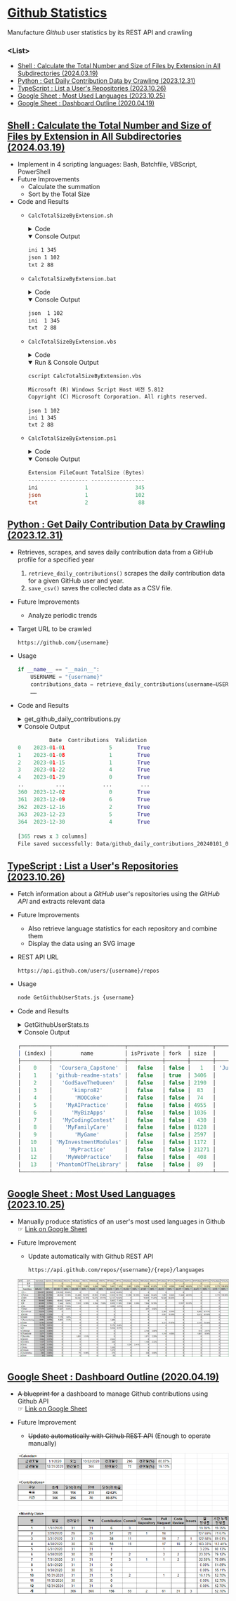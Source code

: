 # [Github Statistics](/README.md#※-github-statistics)

Manufacture *Github* user statistics by its REST API and crawling


### \<List>

- [Shell : Calculate the Total Number and Size of Files by Extension in All Subdirectories (2024.03.19)](#shell--calculate-the-total-number-and-size-of-files-by-extension-in-all-subdirectories-20240319)
- [Python : Get Daily Contribution Data by Crawling (2023.12.31)](#python--get-daily-contribution-data-by-crawling-20231231)
- [TypeScript : List a User's Repositories (2023.10.26)](#typescript--list-a-users-repositories-20231026)
- [Google Sheet : Most Used Languages (2023.10.25)](#google-sheet--most-used-languages-20231025)
- [Google Sheet : Dashboard Outline (2020.04.19)](#google-sheet--dashboard-outline-20200419)



## [Shell : Calculate the Total Number and Size of Files by Extension in All Subdirectories (2024.03.19)](#list)

- Implement in 4 scripting languages: Bash, Batchfile, VBScript, PowerShell
- Future Improvements
  - Calculate the summation
  - Sort by the Total Size
- Code and Results
  - `CalcTotalSizeByExtension.sh`
    <details>
      <summary>Code</summary>

    ```sh
    find */ -type f | awk -F'.' '{print $NF}' | sort | uniq -c | while read count ext; do 
      size=$(find */ -type f -name "*.$ext" -exec du -b {} + | awk '{total+=$1} END {print total}')
      echo "$ext $count $size"
    done
    ```
    </details>
    <details open="">
      <summary>Console Output</summary>

      ```sh
      ini 1 345
      json 1 102
      txt 2 88
      ```
    </details>
  - `CalcTotalSizeByExtension.bat`
    <details>
      <summary>Code</summary>

    ```bat
    @echo off
    setlocal enabledelayedexpansion

    :: Set the directory to search
    set "search_dir=%~dp0"

    :: Temporary file
    set "temp_file=%TEMP%\temp.txt"

    :: Get list of files and their sizes in subdirectories only
    for /r "%search_dir%" %%F in (*) do (
        if not "%%~dpF"=="%search_dir%" (
            echo %%~zF %%~xF >> "%temp_file%"
        )
    )

    :: Initialize the last extension variable
    set "lastext="

    :: Process each file extension
    for /f "tokens=1,* delims= " %%A in ('type "%temp_file%" ^| sort /+41') do (
        set "size=%%A"
        set "ext=%%B"
        set "count=1"
        if not "!lastext!"=="!ext!" (
            if not "!lastext!"=="" (
                :: Remove the leading dot from the extension
                set "lastext=!lastext:~1!"
                echo !lastext! !count! !totalsize!
            )
            set "totalsize=0"
            set "count=0"
            set "lastext=!ext!"
        )
        set /a totalsize+=size
        set /a count+=1
    )

    :: Write the last extension
    if not "!lastext!"=="" (
        :: Remove the leading dot from the extension
        set "lastext=!lastext:~1!"
        echo !lastext! !count! !totalsize!
    )

    :: Clean up
    if exist "%temp_file%" del "%temp_file%"

    endlocal
    ```
    </details>
    <details open="">
      <summary>Console Output</summary>

      ```bat
      json  1 102
      ini  1 345
      txt  2 88
      ```
    </details>
  - `CalcTotalSizeByExtension.vbs`
    <details>
      <summary>Code</summary>

    ```vbs
    Set dict = CreateObject("Scripting.Dictionary")

    Set fso = CreateObject("Scripting.FileSystemObject")
    Set folder = fso.GetFolder(".")
    Set subFolders = CreateObject("Scripting.Dictionary")

    ' Skip the current folder by starting with its subfolders
    For Each subfolder in folder.SubFolders
        subFolders.Add subfolder.Path, subfolder
    Next

    Do While subFolders.Count > 0
        Set folder = subFolders.Item(subFolders.Keys()(0))
        subFolders.Remove folder.Path
        For Each subfolder in folder.SubFolders
            subFolders.Add subfolder.Path, subfolder
        Next
        For Each file In folder.Files
            ext = fso.GetExtensionName(file)
            If Not dict.Exists(ext) Then
                dict.Add ext, Array(0,0)
            End If
            fileInfo = dict(ext)
            fileInfo(0) = fileInfo(0) + 1
            fileInfo(1) = fileInfo(1) + file.Size
            dict(ext) = fileInfo
        Next
    Loop

    ' Output results to the console
    For Each ext In dict.Keys
        WScript.StdOut.WriteLine ext & " " & dict(ext)(0) & " " & dict(ext)(1)
    Next
    ```
    </details>
    <details open="">
      <summary>Run & Console Output</summary>

      ```vbs
      cscript CalcTotalSizeByExtension.vbs
      ```
      ```vbs
      Microsoft (R) Windows Script Host 버전 5.812
      Copyright (C) Microsoft Corporation. All rights reserved.

      json 1 102
      ini 1 345
      txt 2 88
      ```
    </details>
  - `CalcTotalSizeByExtension.ps1`
    <details>
      <summary>Code</summary>

    ```ps1
    Get-ChildItem -Path . -Recurse -File | Where-Object { $_.DirectoryName -ne (Get-Location).Path } | Group-Object Extension | 
    Select-Object @{Name='Extension';Expression={$_.Name -replace '^\.', ''}}, 
                  @{Name='FileCount';Expression={$_.Count}}, 
                  @{Name='TotalSize (Bytes)';Expression={$_.Group | Measure-Object -Property Length -Sum | Select-Object -ExpandProperty Sum}} | 
    Sort-Object 'TotalSize (Bytes)' -Descending | 
    Format-Table -AutoSize
    ```
    </details>
    <details open="">
      <summary>Console Output</summary>

      ```ps1
      Extension FileCount TotalSize (Bytes)
      --------- --------- -----------------
      ini               1               345
      json              1               102
      txt               2                88
      ```
    </details>


## [Python : Get Daily Contribution Data by Crawling (2023.12.31)](#list)

- Retrieves, scrapes, and saves daily contribution data from a GitHub profile for a specified year
  1. `retrieve_daily_contributions()` scrapes the daily contribution data for a given GitHub user and year.
  2. `save_csv()` saves the collected data as a CSV file.
- Future Improvements
  - Analyze periodic trends
- Target URL to be crawled
  ```url
  https://github.com/{username}
  ```
- Usage
  ```py
  if __name__ == "__main__":
      USERNAME = "{username}"
      contributions_data = retrieve_daily_contributions(username=USERNAME, year={year})
      ……
  ```
- Code and Results
  <details>
    <summary>get_github_daily_contributions.py</summary>

  ```py
  import datetime
  import pytz
  import requests
  from bs4 import BeautifulSoup
  import pandas as pd
  ```
  ```py
  TEST = True
  ```
  ```py
  def retrieve_daily_contributions(username: str, year: int = 0) -> pd.DataFrame:
      """
      Retrieve daily contribution data from a GitHub profile for a specific year.

      Args:
          username (str): GitHub username or ID
          year (int): Year for which contributions are to be retrieved (default: 0 for the current year)

      Returns:
          DataFrame: DataFrame containing the daily contribution data
      """

      # URL 설정
      current_year = datetime.datetime.now().year
      if 2000 < year <= current_year:
          year_str = str(year)
          url = f"https://github.com/{username}?from={year_str}-01-01&to={year_str}-12-31"
      else:
          url = f"https://github.com/{username}"
      if TEST:
          print("URL:", url, "\n")

      daily_contributions = []

      try:
          response = requests.get(url, timeout=3)
          soup = BeautifulSoup(response.text, "html.parser")
          table = soup.find("table", class_="ContributionCalendar-grid js-calendar-graph-table")
          if table:
              td_list = table.select("tbody > tr > td")

              # <td tabindex="0" data-ix="0" aria-selected="false" aria-describedby="contribution-graph-legend-level-4" style="width: 10px" data-date="2023-01-01" id="contribution-day-component-0-0" data-level="4" role="gridcell" data-view-component="true" class="ContributionCalendar-day"></td>
              # <tool-tip id="tooltip-e4f9e24e-d9ec-4ee3-ad3c-c2265e892038" for="contribution-day-component-0-0" popover="manual" data-direction="n" data-type="label" data-view-component="true" class="sr-only position-absolute">5 contributions on January 1st.</tool-tip>
              # ……

              for td in td_list:
                  if td.name == "td" and "data-date" in td.attrs:
                      data_date = td["data-date"]
                      tooltip = td.find_next_sibling("tool-tip")
                      tooltip_id = ""
                      if tooltip:
                          tooltip_id = tooltip["for"]
                          tooltip_text = tooltip.text.split(' ')[0]
                          num_contributions = int(tooltip_text) if tooltip_text.isdigit() else 0
                      else:
                          num_contributions = 0

                      validation = tooltip_id == td["id"]
                      daily_contributions.append([data_date, num_contributions, validation])

      except requests.RequestException as e:
          print(f"Failed to retrieve data: {e}")
          daily_contributions.append(["Failed", "Failed", "Failed"])

      columns = ["Date", "Contributions", "Validation"]
      df = pd.DataFrame(data=daily_contributions, columns=columns)

      return df
  ```
  ```py
  def save_csv(data_frame, filename="github_daily_contributions"):
      """
      Save DataFrame as a CSV file.

      Args:
          data_frame (DataFrame): DataFrame to be saved
          filename (str): Name of the output file (default: github_daily_contributions)
      """
      seoul_timezone = pytz.timezone('Asia/Seoul')
      timestamp = datetime.datetime.now(seoul_timezone).strftime("%Y%m%d_%H%M%S")
      path = f"Data/{filename}_{timestamp}.csv"
      data_frame.to_csv(path, index=False, encoding='utf-8-sig')
      print("File saved successfully:", path)
  ```
  ```py
  if __name__ == "__main__":
      # Example usage:
      USERNAME = "kimpro82"
      contributions_data = retrieve_daily_contributions(username=USERNAME, year=2023)
      print(contributions_data)

      save_csv(contributions_data)
  ```
  </details>
  <details open="">
    <summary>Console Output</summary>

  ```py
            Date  Contributions  Validation
  0    2023-01-01              5        True
  1    2023-01-08              1        True
  2    2023-01-15              1        True
  3    2023-01-22              4        True
  4    2023-01-29              0        True
  ..          ...            ...         ...
  360  2023-12-02              0        True
  361  2023-12-09              6        True
  362  2023-12-16              2        True
  363  2023-12-23              5        True
  364  2023-12-30              4        True

  [365 rows x 3 columns]
  File saved successfully: Data/github_daily_contributions_20240101_003651.csv
  ```
  </details>


## [TypeScript : List a User's Repositories (2023.10.26)](#list)

- Fetch information about a *GitHub* user's repositories using the *GitHub API* and extracts relevant data
- Future Improvements
  - Also retrieve language statistics for each repository and combine them
  - Display the data using an SVG image
- REST API URL
  ```url
  https://api.github.com/users/{username}/repos
  ```
- Usage
  ```bash
  node GetGithubUserStats.js {username}
  ```
- Code and Results
  <details>
    <summary>GetGithubUserStats.ts</summary>

  ```ts
  import axios from 'axios';
  ```
  ```ts
  /**
   * Fetches the repositories of a GitHub user.
   *
   * @param {string} username - The GitHub username to fetch repositories for.
   * @returns {Promise<any[]>} - A promise that resolves with an array of repositories.
   */
  async function fetchUserRepos(username: string): Promise<any[]> {
      try {
          // GitHub API URL
          const apiUrl = `https://api.github.com/users/${username}/repos`;

          // Send a GET request to the GitHub API
          const response = await axios.get(apiUrl);

          // Check if the request was successful
          if (response.status === 200) {
              return response.data; // Array of repositories
          } else {
              throw new Error('Failed to fetch user repositories.');
          }
      } catch (error) {
          console.error('Error:', error.message);
          return [];
      }
  }
  ```
  ```ts
  /**
   * Extracts relevant information from GitHub repositories.
   *
   * @param {any[]} repos - An array of GitHub repositories.
   * @returns {any[]} - An array of extracted information.
   */
  function extractRepoInfo(repos: any[]): any[] {
      const extractedData = repos.map((repo) => ({
          name: repo.name,
          isPrivate: repo.private, // 'private' is a reserved word in strict mode
          fork: repo.fork,
          size: repo.size,
          language: repo.language,
      }));

      return extractedData;
  }
  ```
  ```ts
  // Check if the script is run directly using Node.js
  if (require.main === module) {
      const username = process.argv[2]; // process.argv[0] is the Node.js path, process.argv[1] is the current script file path
      if (!username) {
          console.error('Please provide a username.');
          process.exit(1);
      }

      fetchUserRepos(username)
          .then((repos) => {
              const extractedInfo = extractRepoInfo(repos);
              console.table(extractedInfo);
          })
          .catch((err) => {
              console.error(err);
          });
  }
  ```
  </details>
  <details open="">
    <summary>Console Output</summary>

  ```ts
  ┌─────────┬───────────────────────┬───────────┬───────┬───────┬────────────────────┐
  │ (index) │         name          │ isPrivate │ fork  │ size  │      language      │
  ├─────────┼───────────────────────┼───────────┼───────┼───────┼────────────────────┤
  │    0    │  'Coursera_Capstone'  │   false   │ false │   1   │ 'Jupyter Notebook' │
  │    1    │ 'github-readme-stats' │   false   │ true  │ 3406  │        null        │
  │    2    │   'GodSaveTheQueen'   │   false   │ false │ 2190  │      'Python'      │
  │    3    │      'kimpro82'       │   false   │ false │  83   │        null        │
  │    4    │       'MOOCoke'       │   false   │ false │  74   │        null        │
  │    5    │    'MyAIPractice'     │   false   │ false │ 4955  │        'R'         │
  │    6    │      'MyBizApps'      │   false   │ false │ 1036  │       'VBA'        │
  │    7    │   'MyCodingContest'   │   false   │ false │  430  │       'C++'        │
  │    8    │    'MyFamilyCare'     │   false   │ false │ 8128  │       'VBA'        │
  │    9    │       'MyGame'        │   false   │ false │ 2597  │       'VBA'        │
  │   10    │ 'MyInvestmentModules' │   false   │ false │ 1172  │       'VBA'        │
  │   11    │     'MyPractice'      │   false   │ false │ 21271 │       'VBA'        │
  │   12    │    'MyWebPractice'    │   false   │ false │  408  │    'JavaScript'    │
  │   13    │ 'PhantomOfTheLibrary' │   false   │ false │  89   │      'Python'      │
  └─────────┴───────────────────────┴───────────┴───────┴───────┴────────────────────┘
  ```
  </details>


## [Google Sheet : Most Used Languages (2023.10.25)](#list)

- Manually produce statistics of an user's most used languages in Github  
  ☞ [Link on Google Sheet](https://docs.google.com/spreadsheets/d/11xVkJTgdPQGpMBumih58aiuZ62kejE_EZHUKJ8sLGWw/edit?usp=sharing)
- Future Improvement
  - Update automatically with Github REST API
    ```url
    https://api.github.com/repos/{username}/{repo}/languages
    ```

  ![Most Used Languages](./Images/Github_Most_Used_Languages.png)


## [Google Sheet : Dashboard Outline (2020.04.19)](#list)

- ~~A blueprint for~~ a dashboard to manage Github contributions using Github API  
  ☞ [Link on Google Sheet](https://docs.google.com/spreadsheets/d/1sAs7gI6XTFCzPPCxwryew0eV-0sE_hHjab5yzo3t3Mw/edit?usp=sharing)
- Future Improvement
  - ~~Update automatically with Github REST API~~ (Enough to operate manually)

  ![Github Contribution Goal](./Images/Github_Contribution_Goal.png)
